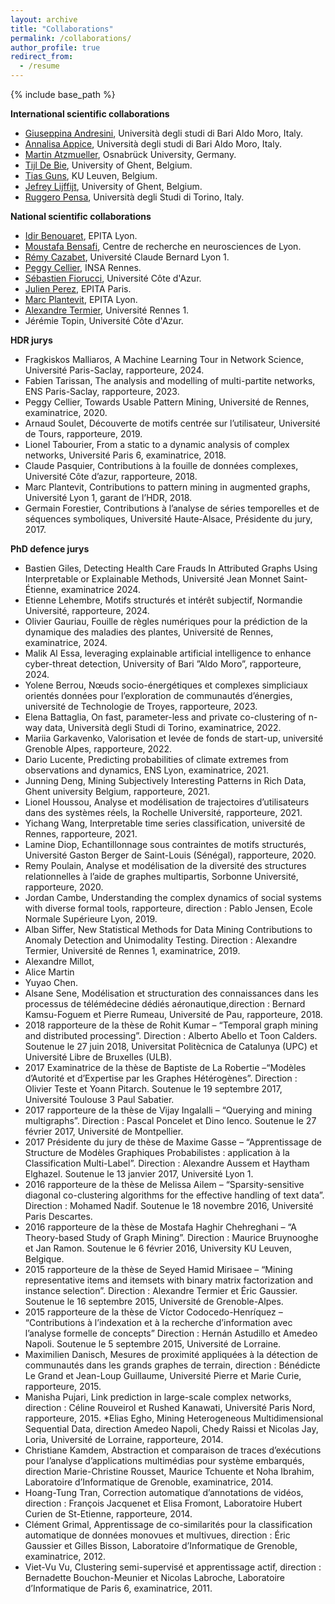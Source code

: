 ```yaml
---
layout: archive
title: "Collaborations"
permalink: /collaborations/
author_profile: true
redirect_from:
  - /resume
---
```


{% include base_path %}

**International scientific collaborations**
* <a href="https://kdde.di.uniba.it/people/giuseppina-andresini/">Giuseppina Andresini</a>, Università degli studi di Bari Aldo Moro, Italy.
* <a href="https://kdde.di.uniba.it/people/annalisa-appice/">Annalisa Appice</a>, Università degli studi di Bari Aldo Moro, Italy.
* <a href="https://martin.atzmueller.net/">Martin Atzmueller</a>, Osnabrück University, Germany.
* <a href="https://ai.ugent.be/people/TijlDeBie.en.html">Tijl De Bie</a>, University of Ghent, Belgium.
* <a href="https://people.cs.kuleuven.be/~tias.guns/">Tias Guns</a>, KU Leuven, Belgium.
* <a href="https://research.ugent.be/web/person/jefrey-lijffijt-0/en">Jefrey Lijffijt</a>, University of Ghent, Belgium.
* <a href="http://www.di.unito.it/~pensa/">Ruggero Pensa</a>, Università degli Studi di Torino, Italy.
  

**National scientific collaborations**
* <a href="https://www.lre.epita.fr/perso/idir-benouaret/">Idir Benouaret</a>, EPITA Lyon.
* <a href="https://sites.google.com/site/moustafabensafi/home">Moustafa Bensafi</a>, Centre de recherche en neurosciences de Lyon.
* <a href="https://cazabetremy.fr/">Rémy Cazabet</a>, Université Claude Bernard Lyon 1.
* <a href="https://people.irisa.fr/Peggy.Cellier/">Peggy Cellier</a>, INSA Rennes.
* <a href="https://univ-cotedazur.fr/annuaire/m-sebastien-fiorucci">Sébastien Fiorucci</a>, Université Côte d'Azur.
* <a href="https://www.lre.epita.fr/people/staff/">Julien Perez</a>, EPITA Paris.
* <a href="https://www.lre.epita.fr/perso/marc-plantevit/">Marc Plantevit</a>, EPITA Lyon.
* <a href="https://people.irisa.fr/Alexandre.Termier/">Alexandre Termier</a>, Université Rennes 1.
* <a hrfe="https://univ-cotedazur.fr/jeremie-topin">Jérémie Topin</a>, Université Côte d'Azur.

**HDR jurys**
* Fragkiskos Malliaros, A Machine Learning Tour in Network Science, Université Paris-Saclay, rapporteure, 2024.
* Fabien Tarissan, The analysis and modelling of multi-partite networks, ENS Paris-Saclay, rapporteure, 2023.
* Peggy Cellier, Towards Usable Pattern Mining, Université de Rennes, examinatrice, 2020.
* Arnaud Soulet, Découverte de motifs centrée sur l’utilisateur, Université de Tours, rapporteure, 2019.
* Lionel Tabourier, From a static to a dynamic analysis of complex networks, Université Paris 6, examinatrice, 2018.
* Claude Pasquier, Contributions à la fouille de données complexes, Université Côte d’azur, rapporteure, 2018.
* Marc Plantevit, Contributions to pattern mining in augmented graphs, Université Lyon 1, garant de l’HDR, 2018.
* Germain Forestier, Contributions à l’analyse de séries temporelles et de séquences symboliques, Université Haute-Alsace, Présidente du jury, 2017.


**PhD defence jurys**
* Bastien Giles, Detecting Health Care Frauds In Attributed Graphs Using Interpretable or Explainable Methods, Université Jean Monnet Saint-Étienne, examinatrice 2024.
* Etienne Lehembre, Motifs structurés et intérêt subjectif, Normandie Université, rapporteure, 2024.
* Olivier Gauriau, Fouille de règles numériques pour la prédiction de la dynamique des maladies des plantes, Université de Rennes, examinatrice, 2024.
* Malik Al Essa, leveraging explainable artificial intelligence to enhance cyber-threat detection, University of Bari ”Aldo Moro”, rapporteure, 2024.
* Yolene Berrou, Nœuds socio-énergétiques et complexes simpliciaux orientés données pour l’exploration de communautés d’énergies, université de Technologie de Troyes, rapporteure, 2023.
* Elena Battaglia, On fast, parameter-less and private co-clustering of n-way data, Università degli Studi di Torino, examinatrice, 2022.
* Mariia Garkavenko, Valorisation et levée de fonds de start-up, université Grenoble Alpes, rapporteure, 2022.
* Dario Lucente, Predicting probabilities of climate extremes from observations and dynamics, ENS Lyon, examinatrice, 2021.
* Junning Deng, Mining Subjectively Interesting Patterns in Rich Data, Ghent university Belgium, rapporteure, 2021.
* Lionel Houssou, Analyse et modélisation de trajectoires d’utilisateurs dans des systèmes réels, la Rochelle Université, rapporteure, 2021.
* Yichang Wang, Interpretable time series classification, université de Rennes, rapporteure, 2021.
* Lamine Diop, Echantillonnage sous contraintes de motifs structurés, Université Gaston Berger de Saint-Louis (Sénégal), rapporteure, 2020.
* Remy Poulain, Analyse et modélisation de la diversité des structures relationnelles à l’aide de graphes multipartis, Sorbonne Université, rapporteure, 2020.
* Jordan Cambe, Understanding the complex dynamics of social systems with diverse formal tools, rapporteure, direction : Pablo Jensen, Ecole Normale Supérieure Lyon, 2019.
* Alban Siffer, New Statistical Methods for Data Mining Contributions to Anomaly Detection and Unimodality Testing. Direction : Alexandre Termier, Université de Rennes 1, examinatrice, 2019.
* Alexandre Millot,
* Alice Martin
* Yuyao Chen.
* Alsane Sene, Modélisation et structuration des connaissances dans les processus de télémédecine dédiés aéronautique,direction : Bernard
Kamsu-Foguem et Pierre Rumeau, Université de Pau, rapporteure, 2018. 
* 2018 rapporteure de la thèse de Rohit Kumar – “Temporal graph mining and distributed processing”. Direction : Alberto Abello et Toon Calders. Soutenue le 27 juin 2018, Universitat Politècnica de Catalunya (UPC) et Université Libre de Bruxelles (ULB). 
* 2017 Examinatrice de la thèse de Baptiste de La Robertie –“Modèles d’Autorité et d’Expertise par les Graphes Hétérogènes”. Direction : Olivier Teste et Yoann Pitarch. Soutenue le 19 septembre 2017, Université Toulouse 3 Paul Sabatier.
* 2017 rapporteure de la thèse de Vijay Ingalalli – “Querying and mining multigraphs”. Direction : Pascal Poncelet et Dino Ienco. Soutenue le 27 février 2017, Université
de Montpellier.
* 2017 Présidente du jury de thèse de Maxime Gasse – “Apprentissage de Structure de Modèles Graphiques Probabilistes : application à la Classification Multi-Label”. Direction : Alexandre Aussem et Haytham Elghazel. Soutenue le 13 janvier 2017, Université Lyon 1.
* 2016 rapporteure de la thèse de Melissa Ailem – “Sparsity-sensitive diagonal co-clustering algorithms for the effective handling of text data”. Direction : Mohamed Nadif. Soutenue le 18 novembre 2016, Université Paris Descartes.
* 2016 rapporteure de la thèse de Mostafa Haghir Chehreghani – “A Theory-based Study of Graph Mining”. Direction : Maurice Bruynooghe et Jan Ramon. Soutenue le
6 février 2016, University KU Leuven, Belgique.
* 2015 rapporteure de la thèse de Seyed Hamid Mirisaee – “Mining representative items
and itemsets with binary matrix factorization and instance selection”. Direction :
Alexandre Termier et Éric Gaussier. Soutenue le 16 septembre 2015, Université
de Grenoble-Alpes.
* 2015 rapporteure de la thèse de Vı́ctor Codocedo-Henrı́quez – “Contributions à l’indexation
et à la recherche d’information avec l’analyse formelle de concepts” Direction :
Hernán Astudillo et Amedeo Napoli. Soutenue le 5 septembre 2015, Université
de Lorraine.
* Maximilien Danisch, Mesures de proximité appliquées à la détection de communautés dans les grands graphes de terrain, direction : Bénédicte Le Grand et Jean-Loup Guillaume, Université Pierre et Marie Curie, rapporteure, 2015.
* Manisha Pujari, Link prediction in large-scale complex networks, direction : Céline Rouveirol et Rushed Kanawati, Université Paris Nord, rapporteure, 2015.
*Elias Egho, Mining Heterogeneous Multidimensional Sequential Data, direction Amedeo Napoli, Chedy Raissi et Nicolas Jay, Loria, Université de Lorraine, rapporteure, 2014.
* Christiane Kamdem, Abstraction et comparaison de traces d’exécutions pour l’analyse d’applications multimédias pour système embarqués, direction Marie-Christine Rousset, Maurice Tchuente et Noha Ibrahim, Laboratoire d’Informatique de Grenoble, examinatrice, 2014.
* Hoang-Tung Tran, Correction automatique d’annotations de vidéos, direction : François Jacquenet et Elisa Fromont, Laboratoire Hubert Curien de St-Etienne, rapporteure, 2014.
* Clément Grimal, Apprentissage de co-similarités pour la classification automatique de données monovues et multivues, direction : Éric Gaussier et Gilles Bisson, Laboratoire d’Informatique de Grenoble,  examinatrice, 2012.
* Viet-Vu Vu, Clustering semi-supervisé et apprentissage actif, direction : Bernadette Bouchon-Meunier et Nicolas Labroche, Laboratoire d’Informatique de Paris 6, examinatrice, 2011.



